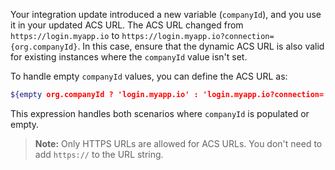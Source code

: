    Your integration update introduced a new variable (`companyId`), and you use it in your updated ACS URL. The ACS URL changed from `https://login.myapp.io` to `https://login.myapp.io?connection={org.companyId}`. In this case, ensure that the dynamic ACS URL is also valid for existing instances where the `companyId` value isn't set.

   To handle empty `companyId` values, you can define the ACS URL as:

   ```bash
   ${empty org.companyId ? 'login.myapp.io' : 'login.myapp.io?connection=' += org.companyId}
   ```

   This expression handles both scenarios where `companyId` is populated or empty.

   > **Note:** Only HTTPS URLs are allowed for ACS URLs. You don't need to add `https://` to the URL string.
